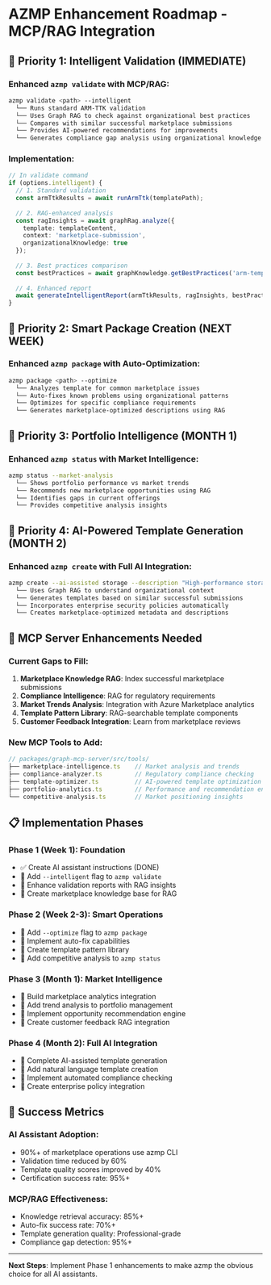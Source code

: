 # AZMP Enhancement Roadmap - MCP/RAG Integration

## 🎯 **Priority 1: Intelligent Validation (IMMEDIATE)**

### **Enhanced `azmp validate` with MCP/RAG:**

```bash
azmp validate <path> --intelligent
  └── Runs standard ARM-TTK validation
  └── Uses Graph RAG to check against organizational best practices
  └── Compares with similar successful marketplace submissions
  └── Provides AI-powered recommendations for improvements
  └── Generates compliance gap analysis using organizational knowledge
```

### **Implementation:**

```typescript
// In validate command
if (options.intelligent) {
  // 1. Standard validation
  const armTtkResults = await runArmTtk(templatePath);
  
  // 2. RAG-enhanced analysis
  const ragInsights = await graphRag.analyze({
    template: templateContent,
    context: 'marketplace-submission',
    organizationalKnowledge: true
  });
  
  // 3. Best practices comparison
  const bestPractices = await graphKnowledge.getBestPractices('arm-templates');
  
  // 4. Enhanced report
  await generateIntelligentReport(armTtkResults, ragInsights, bestPractices);
}
```

## 🎯 **Priority 2: Smart Package Creation (NEXT WEEK)**

### **Enhanced `azmp package` with Auto-Optimization:**
```bash
azmp package <path> --optimize
  └── Analyzes template for common marketplace issues
  └── Auto-fixes known problems using organizational patterns
  └── Optimizes for specific compliance requirements
  └── Generates marketplace-optimized descriptions using RAG
```

## 🎯 **Priority 3: Portfolio Intelligence (MONTH 1)**

### **Enhanced `azmp status` with Market Intelligence:**
```bash
azmp status --market-analysis
  └── Shows portfolio performance vs market trends
  └── Recommends new marketplace opportunities using RAG
  └── Identifies gaps in current offerings
  └── Provides competitive analysis insights
```

## 🎯 **Priority 4: AI-Powered Template Generation (MONTH 2)**

### **Enhanced `azmp create` with Full AI Integration:**
```bash
azmp create --ai-assisted storage --description "High-performance storage for ML workloads"
  └── Uses Graph RAG to understand organizational context
  └── Generates templates based on similar successful submissions
  └── Incorporates enterprise security policies automatically
  └── Creates marketplace-optimized metadata and descriptions
```

## 🔧 **MCP Server Enhancements Needed**

### **Current Gaps to Fill:**
1. **Marketplace Knowledge RAG**: Index successful marketplace submissions
2. **Compliance Intelligence**: RAG for regulatory requirements
3. **Market Trends Analysis**: Integration with Azure Marketplace analytics
4. **Template Pattern Library**: RAG-searchable template components
5. **Customer Feedback Integration**: Learn from marketplace reviews

### **New MCP Tools to Add:**
```typescript
// packages/graph-mcp-server/src/tools/
├── marketplace-intelligence.ts    // Market analysis and trends
├── compliance-analyzer.ts         // Regulatory compliance checking
├── template-optimizer.ts          // AI-powered template optimization
├── portfolio-analytics.ts         // Performance and recommendation engine
└── competitive-analysis.ts        // Market positioning insights
```

## 📋 **Implementation Phases**

### **Phase 1 (Week 1): Foundation**
- ✅ Create AI assistant instructions (DONE)
- 🔄 Add `--intelligent` flag to `azmp validate`
- 🔄 Enhance validation reports with RAG insights
- 🔄 Create marketplace knowledge base for RAG

### **Phase 2 (Week 2-3): Smart Operations**
- 🔄 Add `--optimize` flag to `azmp package`
- 🔄 Implement auto-fix capabilities
- 🔄 Create template pattern library
- 🔄 Add competitive analysis to `azmp status`

### **Phase 3 (Month 1): Market Intelligence**
- 🔄 Build marketplace analytics integration
- 🔄 Add trend analysis to portfolio management
- 🔄 Implement opportunity recommendation engine
- 🔄 Create customer feedback RAG integration

### **Phase 4 (Month 2): Full AI Integration**
- 🔄 Complete AI-assisted template generation
- 🔄 Add natural language template creation
- 🔄 Implement automated compliance checking
- 🔄 Create enterprise policy integration

## 🎯 **Success Metrics**

### **AI Assistant Adoption:**
- 90%+ of marketplace operations use azmp CLI
- Validation time reduced by 60%
- Template quality scores improved by 40%
- Certification success rate: 95%+

### **MCP/RAG Effectiveness:**
- Knowledge retrieval accuracy: 85%+
- Auto-fix success rate: 70%+
- Template generation quality: Professional-grade
- Compliance gap detection: 95%+

---

**Next Steps**: Implement Phase 1 enhancements to make azmp the obvious choice for all AI assistants.